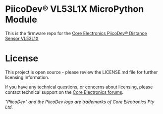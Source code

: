 # PiicoDev® VL53L1X MicroPython Module

<!-- TODO update link -->
This is the firmware repo for the [Core Electronics PiicoDev® Distance Sensor VL53L1X](https://core-electronics.com.au)

<!-- TODO update tutorial link
See the [Quickstart Guide](https://core-electronics.com.au/tutorials/quickstart-guide-piicodev-precision-temperature-sensor-tmp117-and-micropython.html)

This module has been tested on:
 - Micro:bit v1, (expected to work with Micro:bit v2 without changes)
 - Raspberry Pi Pico
 -->

# License
This project is open source - please review the LICENSE.md file for further licensing information.

If you have any technical questions, or concerns about licensing, please contact technical support on the [Core Electronics forums](https://forum.core-electronics.com.au/).

*\"PiicoDev\" and the PiicoDev logo are trademarks of Core Electronics Pty Ltd.*
